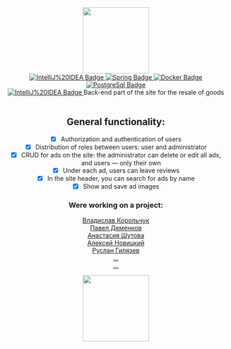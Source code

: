 <div id="header" align="center">
  <img src="https://media2.giphy.com/media/v1.Y2lkPTc5MGI3NjExY2YxZGUwYmI4ZDRiMjc1YjBkZDFjYjU3MzkwYzI1OGNmNzUwMTVjMSZjdD1n/qgQUggAC3Pfv687qPC/giphy.gif" width="150"/>
</div>

<div id="badges" align="center">
<a href="https://www.jetbrains.com/ru-ru/idea/">
  <img src="https://img.shields.io/badge/IntelliJ%20IDEA-java-blue?style=for-the-badge" alt="IntelliJ%20IDEA Badge"/>
  </a>
<a href="https://spring.io/">
    <img src="https://img.shields.io/badge/Spring-green?style=for-the-badge" alt="Spring Badge"/>
  </a>
<a href="https://www.docker.com/">
    <img src="https://img.shields.io/badge/Docker-blue?style=for-the-badge" alt="Docker Badge"/>
 </a>
<a href="https://www.postgresql.org/">
    <img src="https://img.shields.io/badge/PostgreSql-blue?style=for-the-badge" alt="PostgreSql Badge"/>
 </a>
</div>
<div id="header" align="center">
<img src="https://komarev.com/ghpvc/?username=VladislavKorolchuk&style=flat-square&color=blue" alt=""/>
</div>
<div id="header" align="center">
  <a href="https://sky.pro/">
  <img src="https://img.shields.io/badge/SkyPro-green?style=for-the-badge" alt="IntelliJ%20IDEA Badge"/> </a> Back-end part of the site for the resale of goods <br><br>

 ## General functionality:
- [x] Authorization and authentication of users
- [x] Distribution of roles between users: user and administrator
- [x] CRUD for ads on the site: the administrator can delete or edit all ads, and users — only their own
- [x] Under each ad, users can leave reviews
- [x] In the site header, you can search for ads by name
- [x] Show and save ad images  
  
### Were working on a project:
 [Владислав Корольчук](https://github.com/VladislavKorolchuk) <br>
 [Павел Деменков](https://github.com/PDemenkov) <br>
 [Анастасия Шутова](https://github.com/fuminako)<br>
 [Алексей Новицкий](https://github.com/AlekseyNovitskiy)<br>
 [Руслан Гилязев]()<br>
 [...]()<br>
 [...]()<br>
</div>


<div id="header" align="center">
  <img src="https://media2.giphy.com/media/v1.Y2lkPTc5MGI3NjExMDQyOTI1ODEyYWQ5NDVmMWIxMjRmODg4M2I0YmQ2NmIzZGIzZjkyYiZjdD1n/VXemWL83bMJXABeIP5/giphy.gif" width="150"/>
</div>
